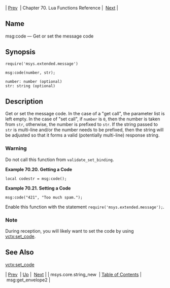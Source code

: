 | [Prev](lua.ref.msys.core.string_new)  | Chapter 70. Lua Functions Reference |  [Next](lua.ref.msg_get_envelope2) |

<a name="lua.ref.msg_code"></a>
## Name

msg:code — Get or set the message code

<a name="idp15747616"></a>
## Synopsis

`require('msys.extended.message')`

`msg:code(number, str);`

```
number: number (optional)
str: string (optional)
```
<a name="idp15751344"></a>
## Description

Get or set the message code. In the case of a "get call", the parameter list is left empty. In the case of "set call", if `number` is `0`, then the number is taken from `str`, otherwise, the number is prefixed to `str`. If the string passed to `str` is multi-line and/or the number needs to be prefixed, then the string will be adjusted so that it forms a valid (potentially multi-line) response string.

### Warning

Do not call this function from `validate_set_binding`.

<a name="lua.ref.msg_code.example.get"></a>

**Example 70.20. Getting a Code**

`local codestr = msg:code();`
<a name="lua.ref.msg_code.example.set"></a>

**Example 70.21. Setting a Code**

`msg:code("421", "Too much spam.");`

Enable this function with the statement `require('msys.extended.message');`.

### Note

During reception, you will likely want to set the code by using [vctx:set_code](lua.ref.vctx_set_code "vctx:set_code").

<a name="idp15764656"></a>
## See Also

[vctx:set_code](lua.ref.vctx_set_code "vctx:set_code")

| [Prev](lua.ref.msys.core.string_new)  | [Up](lua.function.details) |  [Next](lua.ref.msg_get_envelope2) |
| msys.core.string_new  | [Table of Contents](index) |  msg:get_envelope2 |


